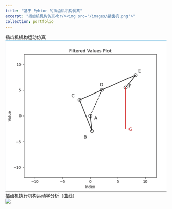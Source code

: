 ```yaml
---
title: "基于 Pyhton 的插齿机机构仿真"
excerpt: "插齿机机构仿真<br/><img src='/images/插齿机.png'>"
collection: portfolio
---
```


插齿机机构运动仿真
<br/>
<img src='/images/0001.gif'>
<br/>
插齿机执行机构运动学分析（曲线）
<br/>
<img src='/images/0002.gif'><br/>
